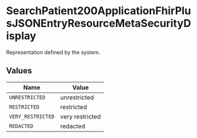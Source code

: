 # SearchPatient200ApplicationFhirPlusJSONEntryResourceMetaSecurityDisplay

Representation defined by the system.


## Values

| Name              | Value             |
| ----------------- | ----------------- |
| `UNRESTRICTED`    | unrestricted      |
| `RESTRICTED`      | restricted        |
| `VERY_RESTRICTED` | very restricted   |
| `REDACTED`        | redacted          |